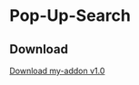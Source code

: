 # Pop-Up-Search

## Download

[Download my-addon v1.0](https://github.com/USERNAME/my-firefox-addon/releases/latest)
